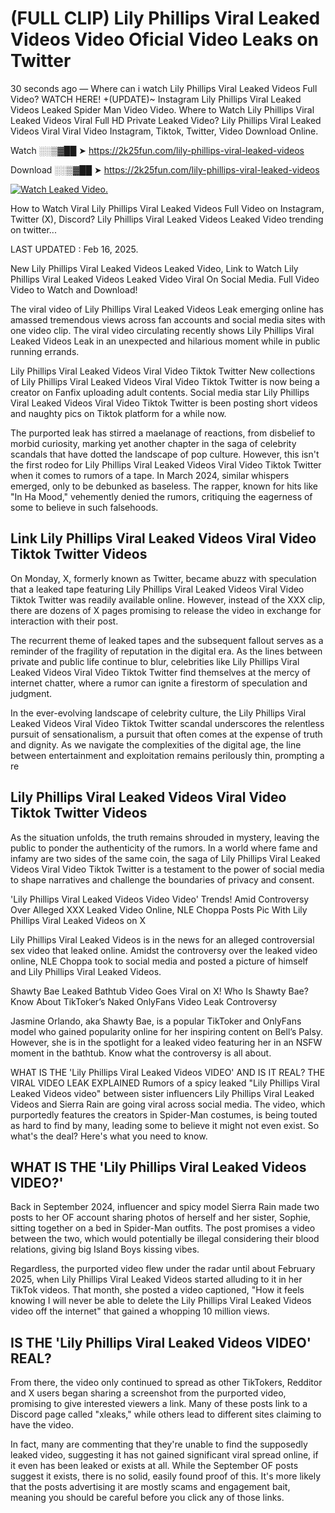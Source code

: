 # (FULL CLIP) Lily Phillips Viral Leaked Videos Video Oficial Video Leaks on Twitter

30 seconds ago — Where can i watch Lily Phillips Viral Leaked Videos Full Video? WATCH HERE! +(UPDATE)~ Instagram Lily Phillips Viral Leaked Videos Leaked Spider Man Video Video. Where to Watch Lily Phillips Viral Leaked Videos Viral Full HD Private Leaked Video? Lily Phillips Viral Leaked Videos Viral Viral Video Instagram, Tiktok, Twitter, Video Download Online.

Watch ░░▒▓██ ➤ https://2k25fun.com/lily-phillips-viral-leaked-videos

Download ░░▒▓██ ➤ https://2k25fun.com/lily-phillips-viral-leaked-videos

[![Watch Leaked Video.](https://miro.medium.com/v2/resize:fit:828/format:webp/1*cilzJN44JGOrTw9NJCrNHA.gif "Watch Leaked Video")](https://2k25fun.com/lily-phillips-viral-leaked-videos)

How to Watch Viral Lily Phillips Viral Leaked Videos Full Video on Instagram, Twitter (X), Discord? Lily Phillips Viral Leaked Videos Leaked Video trending on twitter...

LAST UPDATED : Feb 16, 2025.

New Lily Phillips Viral Leaked Videos Leaked Video, Link to Watch Lily Phillips Viral Leaked Videos Leaked Video Viral On Social Media. Full Video Video to Watch and Download!

The viral video of Lily Phillips Viral Leaked Videos Leak emerging online has amassed tremendous views across fan accounts and social media sites with one video clip. The viral video circulating recently shows Lily Phillips Viral Leaked Videos Leak in an unexpected and hilarious moment while in public running errands.

Lily Phillips Viral Leaked Videos Viral Video Tiktok Twitter New collections of Lily Phillips Viral Leaked Videos Viral Video Tiktok Twitter is now being a creator on Fanfix uploading adult contents. Social media star Lily Phillips Viral Leaked Videos Viral Video Tiktok Twitter is been posting short videos and naughty pics on Tiktok platform for a while now.

The purported leak has stirred a maelanage of reactions, from disbelief to morbid curiosity, marking yet another chapter in the saga of celebrity scandals that have dotted the landscape of pop culture. However, this isn't the first rodeo for Lily Phillips Viral Leaked Videos Viral Video Tiktok Twitter when it comes to rumors of a tape. In March 2024, similar whispers emerged, only to be debunked as baseless. The rapper, known for hits like "In Ha Mood," vehemently denied the rumors, critiquing the eagerness of some to believe in such falsehoods.

## Link Lily Phillips Viral Leaked Videos Viral Video Tiktok Twitter Videos

On Monday, X, formerly known as Twitter, became abuzz with speculation that a leaked tape featuring Lily Phillips Viral Leaked Videos Viral Video Tiktok Twitter was readily available online. However, instead of the XXX clip, there are dozens of X pages promising to release the video in exchange for interaction with their post.

The recurrent theme of leaked tapes and the subsequent fallout serves as a reminder of the fragility of reputation in the digital era. As the lines between private and public life continue to blur, celebrities like Lily Phillips Viral Leaked Videos Viral Video Tiktok Twitter find themselves at the mercy of internet chatter, where a rumor can ignite a firestorm of speculation and judgment.

In the ever-evolving landscape of celebrity culture, the Lily Phillips Viral Leaked Videos Viral Video Tiktok Twitter scandal underscores the relentless pursuit of sensationalism, a pursuit that often comes at the expense of truth and dignity. As we navigate the complexities of the digital age, the line between entertainment and exploitation remains perilously thin, prompting a re

##  Lily Phillips Viral Leaked Videos Viral Video Tiktok Twitter Videos

As the situation unfolds, the truth remains shrouded in mystery, leaving the public to ponder the authenticity of the rumors. In a world where fame and infamy are two sides of the same coin, the saga of Lily Phillips Viral Leaked Videos Viral Video Tiktok Twitter is a testament to the power of social media to shape narratives and challenge the boundaries of privacy and consent.

'Lily Phillips Viral Leaked Videos Video Video' Trends! Amid Controversy Over Alleged XXX Leaked Video Online, NLE Choppa Posts Pic With Lily Phillips Viral Leaked Videos on X

Lily Phillips Viral Leaked Videos is in the news for an alleged controversial sex video that leaked online. Amidst the controversy over the leaked video online, NLE Choppa took to social media and posted a picture of himself and Lily Phillips Viral Leaked Videos.

Shawty Bae Leaked Bathtub Video Goes Viral on X! Who Is Shawty Bae? Know About TikToker’s Naked OnlyFans Video Leak Controversy

Jasmine Orlando, aka Shawty Bae, is a popular TikToker and OnlyFans model who gained popularity online for her inspiring content on Bell’s Palsy. However, she is in the spotlight for a leaked video featuring her in an NSFW moment in the bathtub. Know what the controversy is all about.

WHAT IS THE 'Lily Phillips Viral Leaked Videos VIDEO' AND IS IT REAL? THE VIRAL VIDEO LEAK EXPLAINED Rumors of a spicy leaked "Lily Phillips Viral Leaked Videos video" between sister influencers Lily Phillips Viral Leaked Videos and Sierra Rain are going viral across social media. The video, which purportedly features the creators in Spider-Man costumes, is being touted as hard to find by many, leading some to believe it might not even exist. So what's the deal? Here's what you need to know.

## WHAT IS THE 'Lily Phillips Viral Leaked Videos VIDEO?'

Back in September 2024, influencer and spicy model Sierra Rain made two posts to her OF account sharing photos of herself and her sister, Sophie, sitting together on a bed in Spider-Man outfits. The post promises a video between the two, which would potentially be illegal considering their blood relations, giving big Island Boys kissing vibes.

Regardless, the purported video flew under the radar until about February 2025, when Lily Phillips Viral Leaked Videos started alluding to it in her TikTok videos. That month, she posted a video captioned, "How it feels knowing I will never be able to delete the Lily Phillips Viral Leaked Videos video off the internet" that gained a whopping 10 million views.

## IS THE 'Lily Phillips Viral Leaked Videos VIDEO' REAL?

From there, the video only continued to spread as other TikTokers, Redditor and X users began sharing a screenshot from the purported video, promising to give interested viewers a link. Many of these posts link to a Discord page called "xleaks," while others lead to different sites claiming to have the video.

In fact, many are commenting that they're unable to find the supposedly leaked video, suggesting it has not gained significant viral spread online, if it even has been leaked or exists at all. While the September OF posts suggest it exists, there is no solid, easily found proof of this. It's more likely that the posts advertising it are mostly scams and engagement bait, meaning you should be careful before you click any of those links.